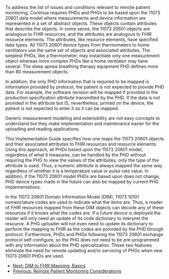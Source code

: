 To address the list of issues and conditions relevant to remote patient monitoring, Continua requires PHDs and PHGs to be based upon the 11073 20601 data model where measurements and device information are represented in a set of abstract objects. These objects contain attributes that describe the objects. In some sense, the 11073 20601 objects are analogous to FHIR resources, and the attributes are analogous to FHIR resource elements. The attributes, like resource elements, have specified data types. All 11073 20601 device types from thermometers to home ventilators use the same set of objects and associated attributes. The simplest PHDs, like a thermometer, may instantiate only one measurement object whereas more complex PHDs like a home ventilator may have several. The sleep apnea breathing therapy equipment PHD defines more than 80 measurement objects.

In addition, the only PHD information that is required to be mapped is information provided by protocol; the patient is not expected to provide PHD data. For example, the software revision will be mapped if provided in the production specification attribute transmitted by the PHD. If the data is not provided in the attribute but IS, nevertheless, printed on the device, the patient is not expected to enter it so it can be mapped.

Generic measurement modeling and extensibility are not easy concepts to understand but they make implementation and maintenance easier for the uploading and reading applications.

This Implementation Guide specifies how one maps the 11073 20601 objects and their associated attributes to FHIR resources and resource elements. Using this approach, all PHDs based upon the 11073 20601 model, regardless of what it measures, can be handled by the PHG without requiring the PHG to view the values of the attributes; only the type of the attribute is used. Thus, a numeric attribute is always mapped the same way regardless of whether it is a temperature value or pulse rate value. In addition, if the 11073 20601 model PHDs are based upon does not change, PHD device types made in the future can also be mapped by current PHG implementations.

In the 11073 20601 Domain Information Model (DIM), 11073 10101 nomenclature codes are used to indicate what the items are. Thus, a reader of FHIR resources mapped from these DIM objects can decode any of these resources if it knows what the codes are. If a future device is deployed the reader will only need an update of its code dictionary to interpret the resource. A PHG uploader will not even need to update its dictionary to perform the mapping to FHIR as the codes are provided by the PHD through protocol. Furthermore, PHDs and PHGs following the 11073 20601 exchange protocol self-configure, so the PHG does not need to be pre-programmed with any information about the PHD specialization. These two features eliminate the need for remote updating and/or servicing of PHGs when new 11073 20601 PHDs are used.

 - [Next: DIM to FHIR Mapping; Basics](DIMtoFHIRMapping.html)
 - [Previous: Remote Patient Monitoring Considerations](RemotePatientMonitoringConsiderations.html)